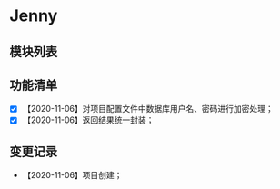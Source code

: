 # Jenny

## 模块列表

## 功能清单

- [x] 【2020-11-06】对项目配置文件中数据库用户名、密码进行加密处理；
- [x] 【2020-11-06】返回结果统一封装；

## 变更记录

- 【2020-11-06】项目创建；

